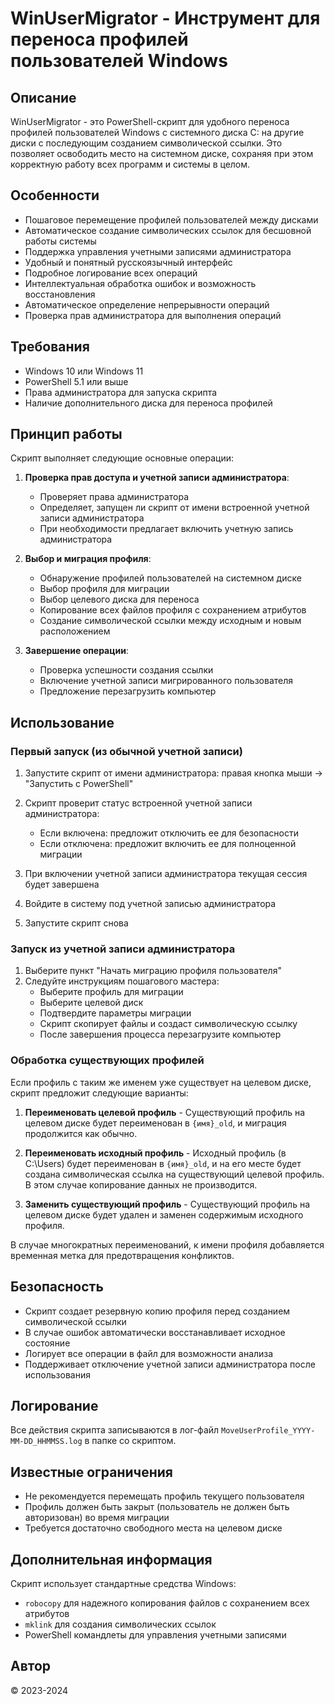 # WinUserMigrator - Инструмент для переноса профилей пользователей Windows

## Описание

WinUserMigrator - это PowerShell-скрипт для удобного переноса профилей пользователей Windows с системного диска C: на другие диски с последующим созданием символической ссылки. Это позволяет освободить место на системном диске, сохраняя при этом корректную работу всех программ и системы в целом.

## Особенности

- Пошаговое перемещение профилей пользователей между дисками
- Автоматическое создание символических ссылок для бесшовной работы системы
- Поддержка управления учетными записями администратора
- Удобный и понятный русскоязычный интерфейс
- Подробное логирование всех операций
- Интеллектуальная обработка ошибок и возможность восстановления
- Автоматическое определение непрерывности операций
- Проверка прав администратора для выполнения операций

## Требования

- Windows 10 или Windows 11
- PowerShell 5.1 или выше
- Права администратора для запуска скрипта
- Наличие дополнительного диска для переноса профилей

## Принцип работы

Скрипт выполняет следующие основные операции:

1. **Проверка прав доступа и учетной записи администратора**:
   - Проверяет права администратора
   - Определяет, запущен ли скрипт от имени встроенной учетной записи администратора
   - При необходимости предлагает включить учетную запись администратора

2. **Выбор и миграция профиля**:
   - Обнаружение профилей пользователей на системном диске
   - Выбор профиля для миграции
   - Выбор целевого диска для переноса
   - Копирование всех файлов профиля с сохранением атрибутов
   - Создание символической ссылки между исходным и новым расположением

3. **Завершение операции**:
   - Проверка успешности создания ссылки
   - Включение учетной записи мигрированного пользователя
   - Предложение перезагрузить компьютер

## Использование

### Первый запуск (из обычной учетной записи)

1. Запустите скрипт от имени администратора: правая кнопка мыши -> "Запустить с PowerShell"
2. Скрипт проверит статус встроенной учетной записи администратора:
   - Если включена: предложит отключить ее для безопасности
   - Если отключена: предложит включить ее для полноценной миграции

3. При включении учетной записи администратора текущая сессия будет завершена
4. Войдите в систему под учетной записью администратора
5. Запустите скрипт снова

### Запуск из учетной записи администратора

1. Выберите пункт "Начать миграцию профиля пользователя"
2. Следуйте инструкциям пошагового мастера:
   - Выберите профиль для миграции
   - Выберите целевой диск
   - Подтвердите параметры миграции
   - Скрипт скопирует файлы и создаст символическую ссылку
   - После завершения процесса перезагрузите компьютер

### Обработка существующих профилей

Если профиль с таким же именем уже существует на целевом диске, скрипт предложит следующие варианты:

1. **Переименовать целевой профиль** - Существующий профиль на целевом диске будет переименован в `{имя}_old`, и миграция продолжится как обычно.

2. **Переименовать исходный профиль** - Исходный профиль (в C:\Users) будет переименован в `{имя}_old`, и на его месте будет создана символическая ссылка на существующий целевой профиль. В этом случае копирование данных не производится.

3. **Заменить существующий профиль** - Существующий профиль на целевом диске будет удален и заменен содержимым исходного профиля.

В случае многократных переименований, к имени профиля добавляется временная метка для предотвращения конфликтов.

## Безопасность

- Скрипт создает резервную копию профиля перед созданием символической ссылки
- В случае ошибок автоматически восстанавливает исходное состояние
- Логирует все операции в файл для возможности анализа
- Поддерживает отключение учетной записи администратора после использования

## Логирование

Все действия скрипта записываются в лог-файл `MoveUserProfile_YYYY-MM-DD_HHMMSS.log` в папке со скриптом.

## Известные ограничения

- Не рекомендуется перемещать профиль текущего пользователя
- Профиль должен быть закрыт (пользователь не должен быть авторизован) во время миграции
- Требуется достаточно свободного места на целевом диске

## Дополнительная информация

Скрипт использует стандартные средства Windows:
- `robocopy` для надежного копирования файлов с сохранением всех атрибутов
- `mklink` для создания символических ссылок
- PowerShell командлеты для управления учетными записями

## Автор

© 2023-2024 